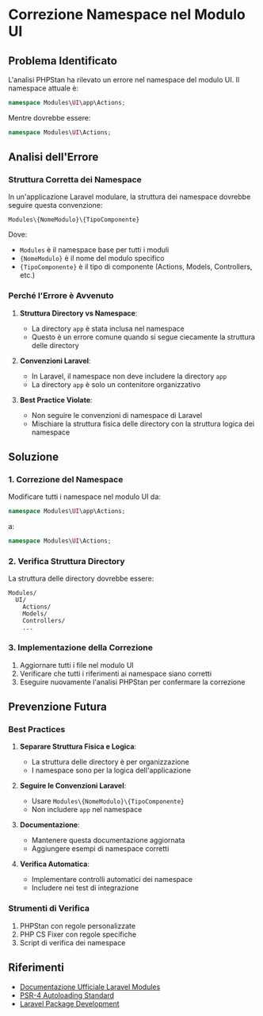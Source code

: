 # Correzione Namespace nel Modulo UI

## Problema Identificato
L'analisi PHPStan ha rilevato un errore nel namespace del modulo UI. Il namespace attuale è:
```php
namespace Modules\UI\app\Actions;
```

Mentre dovrebbe essere:
```php
namespace Modules\UI\Actions;
```

## Analisi dell'Errore

### Struttura Corretta dei Namespace
In un'applicazione Laravel modulare, la struttura dei namespace dovrebbe seguire questa convenzione:
```
Modules\{NomeModulo}\{TipoComponente}
```

Dove:
- `Modules` è il namespace base per tutti i moduli
- `{NomeModulo}` è il nome del modulo specifico
- `{TipoComponente}` è il tipo di componente (Actions, Models, Controllers, etc.)

### Perché l'Errore è Avvenuto
1. **Struttura Directory vs Namespace**: 
   - La directory `app` è stata inclusa nel namespace
   - Questo è un errore comune quando si segue ciecamente la struttura delle directory

2. **Convenzioni Laravel**:
   - In Laravel, il namespace non deve includere la directory `app`
   - La directory `app` è solo un contenitore organizzativo

3. **Best Practice Violate**:
   - Non seguire le convenzioni di namespace di Laravel
   - Mischiare la struttura fisica delle directory con la struttura logica dei namespace

## Soluzione

### 1. Correzione del Namespace
Modificare tutti i namespace nel modulo UI da:
```php
namespace Modules\UI\app\Actions;
```
a:
```php
namespace Modules\UI\Actions;
```

### 2. Verifica Struttura Directory
La struttura delle directory dovrebbe essere:
```
Modules/
  UI/
    Actions/
    Models/
    Controllers/
    ...
```

### 3. Implementazione della Correzione
1. Aggiornare tutti i file nel modulo UI
2. Verificare che tutti i riferimenti ai namespace siano corretti
3. Eseguire nuovamente l'analisi PHPStan per confermare la correzione

## Prevenzione Futura

### Best Practices
1. **Separare Struttura Fisica e Logica**:
   - La struttura delle directory è per organizzazione
   - I namespace sono per la logica dell'applicazione

2. **Seguire le Convenzioni Laravel**:
   - Usare `Modules\{NomeModulo}\{TipoComponente}`
   - Non includere `app` nel namespace

3. **Documentazione**:
   - Mantenere questa documentazione aggiornata
   - Aggiungere esempi di namespace corretti

4. **Verifica Automatica**:
   - Implementare controlli automatici dei namespace
   - Includere nei test di integrazione

### Strumenti di Verifica
1. PHPStan con regole personalizzate
2. PHP CS Fixer con regole specifiche
3. Script di verifica dei namespace

## Riferimenti
- [Documentazione Ufficiale Laravel Modules](https://nwidart.com/laravel-modules/v6/introduction)
- [PSR-4 Autoloading Standard](https://www.php-fig.org/psr/psr-4/)
- [Laravel Package Development](https://laravel.com/docs/package-development) 